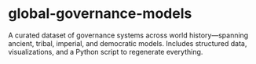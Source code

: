 # global-governance-models
A curated dataset of governance systems across world history—spanning ancient, tribal, imperial, and democratic models. Includes structured data, visualizations, and a Python script to regenerate everything.
